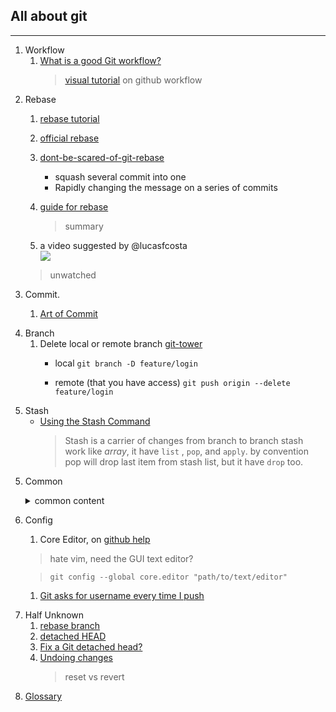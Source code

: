 ## All about git
---

1. Workflow
   1. [What is a good Git workflow?](workflow1)
      > [visual tutorial](https://guides.github.com/introduction/flow/) on github workflow

[workflow1]: https://git-scm.com/book/tr/v2/Git-Tools-Rewriting-History "Better use official"

2. Rebase
   1. [rebase tutorial](rebase2)
   1. [official rebase](rebase1)
   1. [dont-be-scared-of-git-rebase](rebase3)<br>
 	    - squash several commit into one
      - Rapidly changing the message on a series of commits

   1. [guide for rebase](rebase4)
      > summary

   1. a video suggested by @lucasfcosta<br>
[![](https://img.youtube.com/vi/SxzjZtJwOgo/0.jpg)](https://www.youtube.com/watch?v=SxzjZtJwOgo)
     > unwatched

[rebase1]: https://git-scm.com/book/tr/v2/Git-Tools-Rewriting-History "Better use official"
[rebase2]: http://rypress.com/tutorials/git/rebasing "tutorial based rebase"
[rebase3]: https://nathanleclaire.com/blog/2014/09/14/dont-be-scared-of-git-rebase/
[rebase4]: https://code.tutsplus.com/tutorials/rewriting-history-with-git-rebase--cms-23191
[rebase-video1]: https://www.youtube.com/watch?v=SxzjZtJwOgo

3. Commit.

   1. [Art of Commit](commit1)

[commit1]: http://alistapart.com/article/the-art-of-the-commit?utm_source=hashnode.com "The Art of the commit by David Demaree"

4. Branch
   1. Delete local or remote branch [git-tower](branch1)
      - local
			  `git branch -D feature/login`

	  - remote (that you have access)
		 	  `git push origin --delete feature/login`

[branch1]: https://www.git-tower.com/learn/git/faq/delete-remote-branch

5. Stash
   - [Using the Stash Command][stash1]
     > Stash is a carrier of changes from branch to branch
     > stash work like *array*, it have `list` , `pop`, and `apply`.
     > by convention pop will drop last item from stash list, but it have `drop` too.


[stash1]: https://www.youtube.com/watch?v=KLEDKgMmbBI

5. Common
   <details><summary>common content</summary>

   1. [How can I delete a file from git repo?](common1)<br>
   1. [What are the differences between 'git pull' and 'git fetch'?](common2)
   1. [git show-ref](common3)
   1. [ignore file](common4)
   1. [undo modification of one file](common5)
   1. [Please, oh please, use git pull --rebase](common6)
   1. [getting solid at git rebase vs merge](common7)
   1. [git guide no deep shit :)](common8)
   1. [SO QA tag or branch](common9)
   1. clone specific branch
  	  > git clone -b [branch] [remote_repo]

   1. git log
      > the log of commits, starting from HEAD, and traversing through each connected commit. It’ll start from HEAD and go to the next commit in the chain, then the commit attached to that, etc.  by [joenash][joenashProfile]

   1. git reflog
      > reflog on the other hand is all the commits, not just ones currently connected to HEAD. This is what makes reflog such a powerful tool: it retains commits even once they’ve been revised, reverted or removed. by [joenash][joenashProfile]

   1. [Git rebase interactive the last n commits][commmon10]
   1. [Revert multiple git commits][common11]
   1. [Change commit author at one specific commit][common12]

    </details>

[common1]: http://stackoverflow.com/questions/2047465/how-can-i-delete-a-file-from-git-repo "stackoverflow questions"
[common2]: http://stackoverflow.com/questions/292357/what-are-the-differences-between-git-pull-and-git-fetch "stackoverflow question"
[common3]: https://git-scm.com/docs/git-show-ref
[common4]: https://help.github.com/articles/ignoring-files/ "on our beloved github"
[common5]: http://stackoverflow.com/questions/692246/undo-working-copy-modifications-of-one-file-in-git
[common6]: https://coderwall.com/p/7aymfa/please-oh-please-use-git-pull-rebase
[common7]: https://medium.com/@porteneuve/getting-solid-at-git-rebase-vs-merge-4fa1a48c53aa#.fa8ctsh9o
[common8]: http://rogerdudler.github.io/git-guide/ "no deep shit"
[common9]: http://stackoverflow.com/questions/1457103/how-is-a-tag-different-from-a-branch-which-should-i-use-here
[joenashProfile]: https://github.com/joenash
[commmon10]: https://stackoverflow.com/questions/41464752/git-rebase-interactive-the-last-n-commits
[common11]: https://stackoverflow.com/questions/1463340/revert-multiple-git-commits
[common12]: https://stackoverflow.com/questions/3042437/change-commit-author-at-one-specific-commit

6. Config
	 1. Core Editor, on [github help](config1)
      > hate vim, need the GUI text editor?

      > `git config --global core.editor "path/to/text/editor"`

   1. [Git asks for username every time I push][config2]

[config1]: https://help.github.com/articles/associating-text-editors-with-git/
[config2]: https://stackoverflow.com/questions/11403407/git-asks-for-username-every-time-i-push

7. Half Unknown
   1. [rebase branch][half1]
   1. [detached HEAD][half2]
   1. [Fix a Git detached head?][half3]
   1. [Undoing changes][half4]
      > reset vs revert

[half1]: https://stackoverflow.com/questions/14893399/rebase-feature-branch-onto-another-feature-branch
[half2]: https://stackoverflow.com/questions/5772192/how-can-i-reconcile-detached-head-with-master-origin
[half3]: https://stackoverflow.com/questions/10228760/fix-a-git-detached-head
[half4]: https://www.atlassian.com/git/tutorials/undoing-changes

8. [Glossary](https://jk.gs/gitglossary.html)
